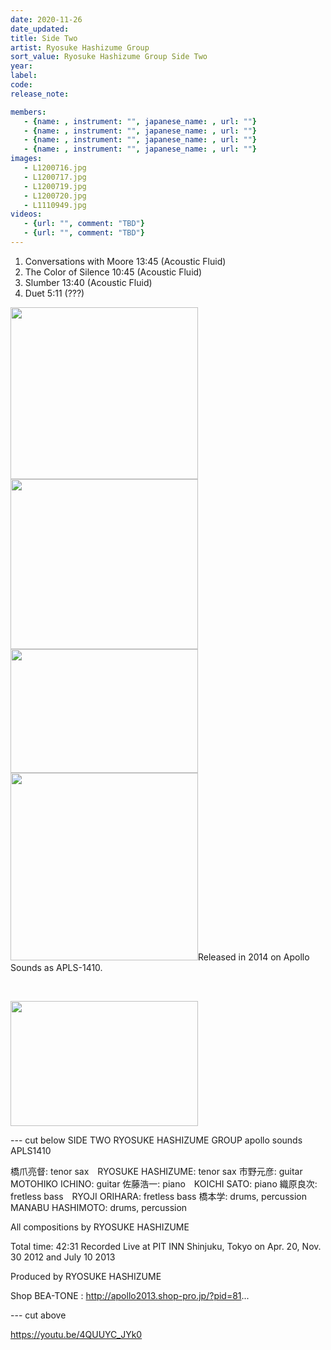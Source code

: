 ```yaml
---
date: 2020-11-26
date_updated: 
title: Side Two
artist: Ryosuke Hashizume Group
sort_value: Ryosuke Hashizume Group Side Two
year: 
label: 
code: 
release_note: 

members:
   - {name: , instrument: "", japanese_name: , url: ""}
   - {name: , instrument: "", japanese_name: , url: ""}
   - {name: , instrument: "", japanese_name: , url: ""}
   - {name: , instrument: "", japanese_name: , url: ""}
images: 
   - L1200716.jpg
   - L1200717.jpg
   - L1200719.jpg
   - L1200720.jpg
   - L1110949.jpg
videos: 
   - {url: "", comment: "TBD"}
   - {url: "", comment: "TBD"}
---
```

01. Conversations with Moore  13:45 (Acoustic Fluid)
02. The Color of Silence  10:45 (Acoustic Fluid)
03. Slumber  13:40 (Acoustic Fluid)
04. Duet   5:11 (???)




<a href="http://www.jjazzist.com/wp-content/uploads/2018/08/L1200716.jpg"><img class="alignnone size-medium wp-image-3453" src="http://www.jjazzist.com/wp-content/uploads/2018/08/L1200716-300x275.jpg" alt="" width="300" height="275" /></a> <a href="http://www.jjazzist.com/wp-content/uploads/2018/08/L1200717.jpg"><img class="alignnone size-medium wp-image-3454" src="http://www.jjazzist.com/wp-content/uploads/2018/08/L1200717-300x272.jpg" alt="" width="300" height="272" /></a> <a href="http://www.jjazzist.com/wp-content/uploads/2018/08/L1200719.jpg"><img class="alignnone size-medium wp-image-3455" src="http://www.jjazzist.com/wp-content/uploads/2018/08/L1200719-300x198.jpg" alt="" width="300" height="198" /></a> <a href="http://www.jjazzist.com/wp-content/uploads/2018/08/L1200720.jpg"><img class="alignnone size-medium wp-image-3456" src="http://www.jjazzist.com/wp-content/uploads/2018/08/L1200720-300x300.jpg" alt="" width="300" height="300" /></a>Released in 2014 on Apollo Sounds as APLS-1410.

&nbsp;

<a href="http://www.jjazzist.com/wp-content/uploads/2018/12/L1110949.jpg"><img class="alignnone size-medium wp-image-3673" src="http://www.jjazzist.com/wp-content/uploads/2018/12/L1110949-300x200.jpg" alt="" width="300" height="200" /></a>

--- cut below
SIDE TWO
RYOSUKE HASHIZUME GROUP
apollo sounds APLS1410


橋爪亮督: tenor sax　RYOSUKE HASHIZUME: tenor sax
市野元彦: guitar　MOTOHIKO ICHINO: guitar
佐藤浩一: piano　KOICHI SATO: piano
織原良次: fretless bass　RYOJI ORIHARA: fretless bass
橋本学: drums, percussion　MANABU HASHIMOTO: drums, percussion



All compositions by RYOSUKE HASHIZUME

Total time: 42:31
Recorded Live at PIT INN Shinjuku, Tokyo
 on Apr. 20, Nov. 30 2012 and July 10 2013

Produced by RYOSUKE HASHIZUME



Shop BEA-TONE : http://apollo2013.shop-pro.jp/?pid=81...

--- cut above

https://youtu.be/4QUUYC_JYk0


